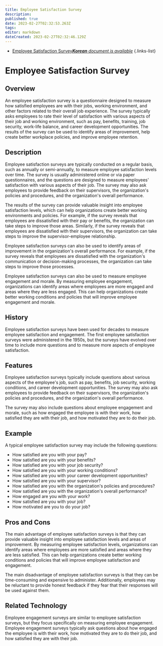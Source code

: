 ```yaml
---
title: Employee Satisfaction Survey
description: 
published: true
date: 2023-02-27T02:32:53.263Z
tags: 
editor: markdown
dateCreated: 2023-02-27T02:32:46.129Z
---
```


- [Employee Satisfaction Survey***Korean** document is available*](/ko/Knowledge-base/Dictionary/employee-satisfaction-survey)
{.links-list}


# Employee Satisfaction Survey

## Overview
An employee satisfaction survey is a questionnaire designed to measure how satisfied employees are with their jobs, working environment, and other factors related to their overall job experience. The survey typically asks employees to rate their level of satisfaction with various aspects of their job and working environment, such as pay, benefits, training, job security, work-life balance, and career development opportunities. The results of the survey can be used to identify areas of improvement, help create better workplace policies, and improve employee retention.

## Description
Employee satisfaction surveys are typically conducted on a regular basis, such as annually or semi-annually, to measure employee satisfaction levels over time. The survey is usually administered online or via paper questionnaires, and the questions are designed to measure employees' satisfaction with various aspects of their job. The survey may also ask employees to provide feedback on their supervisors, the organization's policies and procedures, and the organization's overall performance.

The results of the survey can provide valuable insight into employee satisfaction levels, which can help organizations create better working environments and policies. For example, if the survey reveals that employees are dissatisfied with their pay or benefits, the organization can take steps to improve those areas. Similarly, if the survey reveals that employees are dissatisfied with their supervisors, the organization can take steps to improve the supervisor-employee relationship. 

Employee satisfaction surveys can also be used to identify areas of improvement in the organization's overall performance. For example, if the survey reveals that employees are dissatisfied with the organization's communication or decision-making processes, the organization can take steps to improve those processes.

Employee satisfaction surveys can also be used to measure employee engagement and morale. By measuring employee engagement, organizations can identify areas where employees are more engaged and areas where they are less engaged. This can help organizations create better working conditions and policies that will improve employee engagement and morale.

## History
Employee satisfaction surveys have been used for decades to measure employee satisfaction and engagement. The first employee satisfaction surveys were administered in the 1950s, but the surveys have evolved over time to include more questions and to measure more aspects of employee satisfaction.

## Features
Employee satisfaction surveys typically include questions about various aspects of the employee's job, such as pay, benefits, job security, working conditions, and career development opportunities. The survey may also ask employees to provide feedback on their supervisors, the organization's policies and procedures, and the organization's overall performance. 

The survey may also include questions about employee engagement and morale, such as how engaged the employee is with their work, how satisfied they are with their job, and how motivated they are to do their job.

## Example
A typical employee satisfaction survey may include the following questions:

- How satisfied are you with your pay?
- How satisfied are you with your benefits?
- How satisfied are you with your job security?
- How satisfied are you with your working conditions?
- How satisfied are you with your career development opportunities?
- How satisfied are you with your supervisor?
- How satisfied are you with the organization's policies and procedures?
- How satisfied are you with the organization's overall performance?
- How engaged are you with your work?
- How satisfied are you with your job?
- How motivated are you to do your job?

## Pros and Cons
The main advantage of employee satisfaction surveys is that they can provide valuable insight into employee satisfaction levels and areas of improvement. By measuring employee satisfaction levels, organizations can identify areas where employees are more satisfied and areas where they are less satisfied. This can help organizations create better working conditions and policies that will improve employee satisfaction and engagement.

The main disadvantage of employee satisfaction surveys is that they can be time-consuming and expensive to administer. Additionally, employees may be reluctant to provide honest feedback if they fear that their responses will be used against them.

## Related Technology
Employee engagement surveys are similar to employee satisfaction surveys, but they focus specifically on measuring employee engagement. Employee engagement surveys typically ask questions about how engaged the employee is with their work, how motivated they are to do their job, and how satisfied they are with their job.